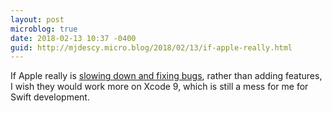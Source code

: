 ```yaml
---
layout: post
microblog: true
date: 2018-02-13 10:37 -0400
guid: http://mjdescy.micro.blog/2018/02/13/if-apple-really.html
---
```

If Apple really is [slowing down and fixing bugs](http://www.businessinsider.com/apple-slowing-down-iphone-features-and-fixing-bugs-2018-2), rather than adding features, I wish they would work more on  Xcode 9, which is still a mess for me for Swift development.
